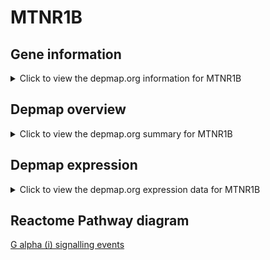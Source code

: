 <h1>MTNR1B</h1>

<h2>Gene information</h2>
<details>
  <summary>Click to view the depmap.org information for MTNR1B</summary>
  <iframe src="https://depmap.org/portal/gene/MTNR1B?tab=about" style="border:none;width:100%;height:800px"></iframe>
</details>

<h2>Depmap overview</h2>
<details>
  <summary>Click to view the depmap.org summary for MTNR1B</summary>
  <iframe src="https://depmap.org/portal/gene/MTNR1B?tab=overview" style="border:none;width:100%;height:800px"></iframe>
</details>

<h2>Depmap expression</h2>
<details>
  <summary>Click to view the depmap.org expression data for MTNR1B</summary>
  <iframe src="https://depmap.org/portal/gene/MTNR1B?tab=characterization" style="border:none;width:100%;height:800px"></iframe>
</details>



<h2>Reactome Pathway diagram</h2>
<a href="https://reactome.org/PathwayBrowser/#/R-HSA-418594" target="_BLANK">G alpha (i) signalling events</a>



